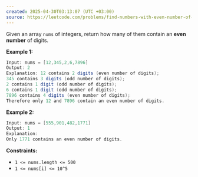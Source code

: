 ```yaml
---
created: 2025-04-30T03:13:07 (UTC +03:00)
source: https://leetcode.com/problems/find-numbers-with-even-number-of-digits/description/?envType=daily-question&envId=2025-04-30
---
```

Given an array `nums` of integers, return how many of them contain an **even number** of digits.


**Example 1:**

``` Java
Input: nums = [12,345,2,6,7896]
Output: 2
Explanation: 12 contains 2 digits (even number of digits);
345 contains 3 digits (odd number of digits);
2 contains 1 digit (odd number of digits);
6 contains 1 digit (odd number of digits);
7896 contains 4 digits (even number of digits);
Therefore only 12 and 7896 contain an even number of digits.
```


**Example 2:**

``` Java
Input: nums = [555,901,482,1771]
Output: 1 
Explanation:
Only 1771 contains an even number of digits.
```

**Constraints:**

-   `1 <= nums.length <= 500`
-   `1 <= nums[i] <= 10^5`
